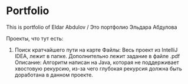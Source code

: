 # Portfolio
This is portfolio of Eldar Abdulov / Это портфолио Эльдара Абдулова

Проекты, что тут есть:
1) Поиск кратчайшего пути на карте
Файлы:
Весь проект из IntelliJ IDEA, лежит в папке. Дополнительно лежит задание в файле .pdf
Описание:
Алгоритм написан на Java, которая не поддерживает хвостовую рекурсию, из-за чего глубокая рекурсия должна быть доработана в данном проекте.

